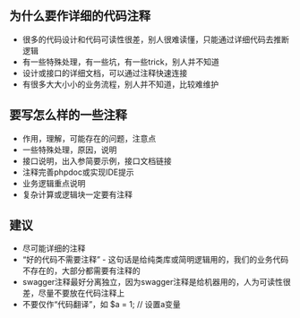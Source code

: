 ## 为什么要作详细的代码注释
* 很多的代码设计和代码可读性很差，别人很难读懂，只能通过详细代码去推断逻辑
* 有一些特殊处理，有一些坑，有一些trick，别人并不知道
* 设计或接口的详细文档，可以通过注释快速连接
* 有很多大大小小的业务流程，别人并不知道，比较难维护

## 要写怎么样的一些注释
* 作用，理解，可能存在的问题，注意点
* 一些特殊处理，原因，说明
* 接口说明，出入参简要示例，接口文档链接
* 注释完善phpdoc或实现IDE提示
* 业务逻辑重点说明
* 复杂计算或逻辑块一定要有注释

## 建议
* 尽可能详细的注释
* “好的代码不需要注释” - 这句话是给纯类库或简明逻辑用的，我们的业务代码不存在的，大部分都需要有注释的
* swagger注释最好分离独立，因为swagger注释是给机器用的，人为可读性很差，尽量不要放在代码注释上
* 不要仅作“代码翻译”，如 $a = 1;  // 设置a变量
 
